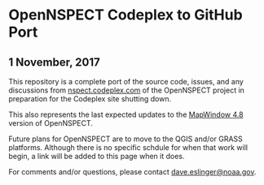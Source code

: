# OpenNSPECT Codeplex to GitHub Port 
## 1 November, 2017

This repository is a complete port of the source code, issues, and any discussions from 
[nspect.codeplex.com](nspect.codeplex.com) of the OpenNSPECT project in preparation for the Codeplex site shutting down.

This also represents the last expected updates to the [MapWindow 4.8](http://mapwindow4.codeplex.com/) version of OpenNSPECT.

Future plans for OpenNSPECT are to move to the QGIS and/or GRASS platforms.  Although there is no specific schdule for when that work will begin, a link will be added to this page when it does.

For comments and/or questions, please contact dave.eslinger@noaa.gov.
